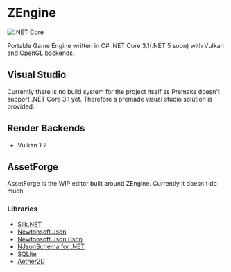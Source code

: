 # ZEngine
![.NET Core](https://github.com/FrostByteGER/ZEngine/workflows/.NET%20Core/badge.svg)

Portable Game Engine written in C# .NET Core 3.1(.NET 5 soon) with Vulkan and OpenGL backends.

## Visual Studio
Currently there is no build system for the project itself as Premake doesn't support .NET Core 3.1 yet. 
Therefore a premade visual studio solution is provided.

## Render Backends
* Vulkan 1.2

## AssetForge
AssetForge is the WIP editor built around ZEngine. Currently it doesn't do much

### Libraries
 - [Silk.NET](https://github.com/Ultz/Silk.NET "Silk.NET")
 - [Newtonsoft.Json](https://github.com/JamesNK/Newtonsoft.Json "Newtonsoft.Json")
 - [Newtonsoft.Json.Bson](https://github.com/JamesNK/Newtonsoft.Json.Bson "Newtonsoft.Json.Bson")
 - [NJsonSchema for .NET](https://github.com/RicoSuter/NJsonSchema "NJsonSchema")
 - [SQLite](https://www.nuget.org/packages/System.Data.SQLite.Core "System.Data.SQLite.Core")
 - [Aether2D](https://github.com/tainicom/Aether.Physics2D "Aether.Physics2D")
